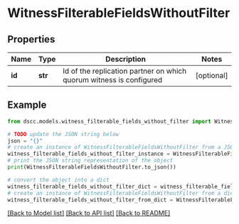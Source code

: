 # WitnessFilterableFieldsWithoutFilter


## Properties

Name | Type | Description | Notes
------------ | ------------- | ------------- | -------------
**id** | **str** | Id of the replication partner on which quorum witness is configured | [optional] 

## Example

```python
from dscc.models.witness_filterable_fields_without_filter import WitnessFilterableFieldsWithoutFilter

# TODO update the JSON string below
json = "{}"
# create an instance of WitnessFilterableFieldsWithoutFilter from a JSON string
witness_filterable_fields_without_filter_instance = WitnessFilterableFieldsWithoutFilter.from_json(json)
# print the JSON string representation of the object
print(WitnessFilterableFieldsWithoutFilter.to_json())

# convert the object into a dict
witness_filterable_fields_without_filter_dict = witness_filterable_fields_without_filter_instance.to_dict()
# create an instance of WitnessFilterableFieldsWithoutFilter from a dict
witness_filterable_fields_without_filter_from_dict = WitnessFilterableFieldsWithoutFilter.from_dict(witness_filterable_fields_without_filter_dict)
```
[[Back to Model list]](../README.md#documentation-for-models) [[Back to API list]](../README.md#documentation-for-api-endpoints) [[Back to README]](../README.md)


